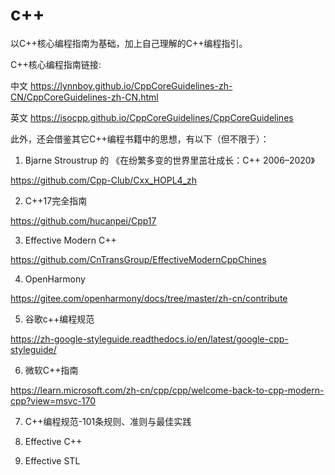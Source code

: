 # c++
以C++核心编程指南为基础，加上自己理解的C++编程指引。

C++核心编程指南链接:

中文 https://lynnboy.github.io/CppCoreGuidelines-zh-CN/CppCoreGuidelines-zh-CN.html

英文 https://isocpp.github.io/CppCoreGuidelines/CppCoreGuidelines

此外，还会借鉴其它C++编程书籍中的思想，有以下（但不限于）：

1. Bjarne Stroustrup 的 《在纷繁多变的世界里茁壮成长：C++ 2006–2020》

https://github.com/Cpp-Club/Cxx_HOPL4_zh

2. C++17完全指南

https://github.com/hucanpei/Cpp17

3. Effective Modern C++ 

https://github.com/CnTransGroup/EffectiveModernCppChines

4. OpenHarmony

https://gitee.com/openharmony/docs/tree/master/zh-cn/contribute

5. 谷歌c++编程规范

https://zh-google-styleguide.readthedocs.io/en/latest/google-cpp-styleguide/

6. 微软C++指南

https://learn.microsoft.com/zh-cn/cpp/cpp/welcome-back-to-cpp-modern-cpp?view=msvc-170

7. C++编程规范-101条规则、准则与最佳实践

8. Effective C++ 

9. Effective STL
